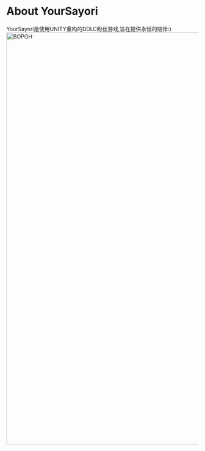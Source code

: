# About YourSayori
YourSayori是使用UNITY重构的DDLC粉丝游戏,旨在提供永恒的陪伴:)
<img width="1920" height="1080" alt="BOPOH" src="https://github.com/user-attachments/assets/e3799c50-af8d-46ff-a2a8-a49aeb81db8c" />
